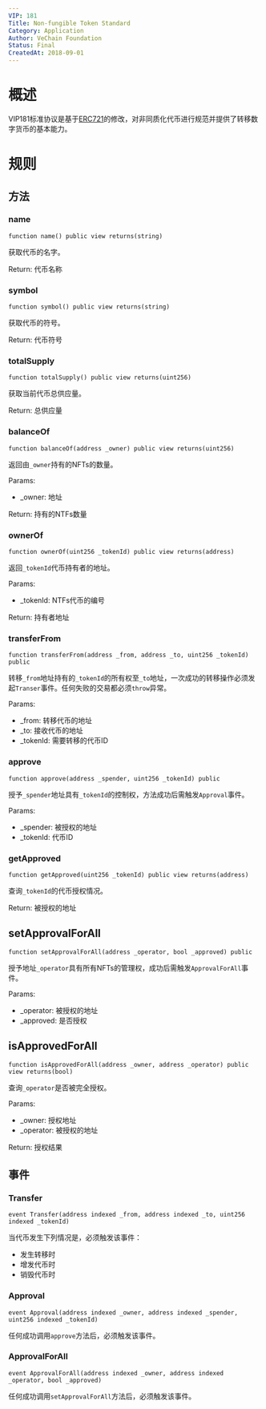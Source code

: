 ```yaml
---
VIP: 181
Title: Non-fungible Token Standard
Category: Application
Author: VeChain Foundation
Status: Final
CreatedAt: 2018-09-01
---
```


# 概述

VIP181标准协议是基于[ERC721](https://github.com/ethereum/EIPs/blob/master/EIPS/eip-721.md)的修改，对非同质化代币进行规范并提供了转移数字货币的基本能力。

# 规则

## 方法

### name

    function name() public view returns(string)

获取代币的名字。

Return: 代币名称


### symbol

    function symbol() public view returns(string)

获取代币的符号。

Return: 代币符号


### totalSupply

    function totalSupply() public view returns(uint256)

获取当前代币总供应量。

Return: 总供应量


### balanceOf


    function balanceOf(address _owner) public view returns(uint256)

返回由`_owner`持有的NFTs的数量。

Params:

+ _owner: 地址

Return: 持有的NTFs数量


### ownerOf

    function ownerOf(uint256 _tokenId) public view returns(address)

返回`_tokenId`代币持有者的地址。

Params: 

+ _tokenId: NTFs代币的编号

Return: 持有者地址


### transferFrom

    function transferFrom(address _from, address _to, uint256 _tokenId) public

转移`_from`地址持有的`_tokenId`的所有权至`_to`地址，一次成功的转移操作必须发起`Transer`事件。任何失败的交易都必须`throw`异常。

Params:

+ _from: 转移代币的地址
+ _to: 接收代币的地址
+ _tokenId: 需要转移的代币ID


### approve

    function approve(address _spender, uint256 _tokenId) public

授予`_spender`地址具有`_tokenId`的控制权，方法成功后需触发`Approval`事件。

Params:

+ _spender: 被授权的地址
+ _tokenId: 代币ID


### getApproved

    function getApproved(uint256 _tokenId) public view returns(address)

查询`_tokenId`的代币授权情况。

Return: 被授权的地址


## setApprovalForAll

    function setApprovalForAll(address _operator, bool _approved) public

授予地址`_operator`具有所有NFTs的管理权，成功后需触发`ApprovalForAll`事件。

Params:

+ _operator: 被授权的地址
+ _approved: 是否授权


## isApprovedForAll

    function isApprovedForAll(address _owner, address _operator) public view returns(bool)

查询`_operator`是否被完全授权。

Params:

+ _owner: 授权地址
+ _operator: 被授权的地址

Return: 授权结果


## 事件

### Transfer

    event Transfer(address indexed _from, address indexed _to, uint256 indexed _tokenId)

当代币发生下列情况是，必须触发该事件：

+ 发生转移时
+ 增发代币时
+ 销毁代币时


### Approval

    event Approval(address indexed _owner, address indexed _spender, uint256 indexed _tokenId)

任何成功调用`approve`方法后，必须触发该事件。


### ApprovalForAll

    event ApprovalForAll(address indexed _owner, address indexed _operator, bool _approved)

任何成功调用`setApprovalForAll`方法后，必须触发该事件。

